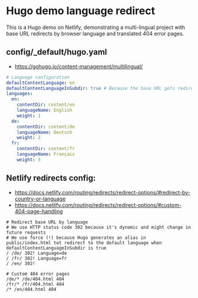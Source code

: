 # Hugo demo language redirect

This is a Hugo demo on Netlify, demonstrating a multi-lingual project with base URL redirects by browser language and translated 404 error pages.

## config/_default/hugo.yaml

- https://gohugo.io/content-management/multilingual/

```yaml
# Language configuration
defaultContentLanguage: en
defaultContentLanguageInSubdir: true # Because the base URL gets redirected by language (otherwise switching to EN home would cause issues)
languages:
  en:
    contentDir: content/en
    languageName: English
    weight: 1
  de:
    contentDir: content/de
    languageName: Deutsch
    weight: 2
  fr:
    contentDir: content/fr
    languageName: Français
    weight: 3
```

## Netlify redirects config:

- https://docs.netlify.com/routing/redirects/redirect-options/#redirect-by-country-or-language
- https://docs.netlify.com/routing/redirects/redirect-options/#custom-404-page-handling


```shell
# Redirect base URL by language
# We use HTTP status code 302 because it's dynamic and might change in future requests
# We use force (!) because Hugo generates an alias in public/index.html tot redirect to the default language when defaultContentLanguageInSubdir is true
/ /de/ 302! Language=de
/ /fr/ 302! Language=fr
/ /en/ 302!

# Custom 404 error pages
/de/* /de/404.html 404
/fr/* /fr/404.html 404
/* /en/404.html 404
```